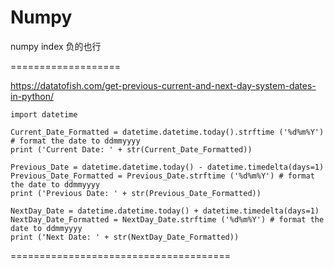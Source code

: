 # Numpy

numpy index 负的也行

===================

https://datatofish.com/get-previous-current-and-next-day-system-dates-in-python/

```
import datetime
 
Current_Date_Formatted = datetime.datetime.today().strftime ('%d%m%Y') # format the date to ddmmyyyy
print ('Current Date: ' + str(Current_Date_Formatted))
 
Previous_Date = datetime.datetime.today() - datetime.timedelta(days=1)
Previous_Date_Formatted = Previous_Date.strftime ('%d%m%Y') # format the date to ddmmyyyy
print ('Previous Date: ' + str(Previous_Date_Formatted))
 
NextDay_Date = datetime.datetime.today() + datetime.timedelta(days=1)
NextDay_Date_Formatted = NextDay_Date.strftime ('%d%m%Y') # format the date to ddmmyyyy
print ('Next Date: ' + str(NextDay_Date_Formatted))
```

======================================

